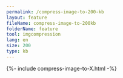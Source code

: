 ```yaml
---
permalink: /compress-image-to-200-kb
layout: feature
fileName: compress-image-to-200kb
folderName: feature
tool: imgcompression
lang: en
size: 200
type: kb
---
```


{%- include compress-image-to-X.html -%}
